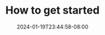 ---
title: How to get started
description: Jump right in — get an overview of the basics and get started on building.
image: "6RYn6mgq77s"
publication: "Phoenix Baker"
tags: ["Design", "Research"]
date: "2024-01-19T23:44:58-08:00"
link: videos/2024-01-19-How-to-get-started
---